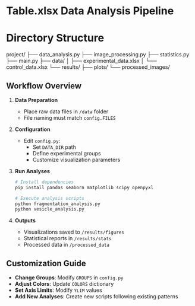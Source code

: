 # Table.xlsx Data Analysis Pipeline

# Directory Structure
project/ 
├── data_analysis.py
├── image_processing.py
├── statistics.py
├── main.py
├── data/
│   ├── experimental_data.xlsx
│   └── control_data.xlsx
└── results/
    ├── plots/
    └── processed_images/


## Workflow Overview
1. **Data Preparation**
   - Place raw data files in `/data` folder
   - File naming must match `config.FILES`
   
2. **Configuration**
   - Edit `config.py`:
     - Set `DATA_DIR` path
     - Define experimental groups
     - Customize visualization parameters

3. **Run Analyses**
   ```bash
   # Install dependencies
   pip install pandas seaborn matplotlib scipy openpyxl
   
   # Execute analysis scripts
   python fragmentation_analysis.py
   python vesicle_analysis.py
   ```

4. **Outputs**
   - Visualizations saved to `/results/figures`
   - Statistical reports in `/results/stats`
   - Processed data in `/processed_data`

## Customization Guide
- **Change Groups**: Modify `GROUPS` in `config.py`
- **Adjust Colors**: Update `COLORS` dictionary
- **Set Axis Limits**: Modify `YLIM` values
- **Add New Analyses**: Create new scripts following existing patterns
